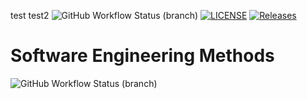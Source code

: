 test
test2
![GitHub Workflow Status (branch)](https://img.shields.io/github/actions/workflow/status/nutellayan/Unit1/main.yml?branch=master)
[![LICENSE](https://img.shields.io/github/license/nutellayan/Unit1.svg?style=flat-square)](https://github.com/nutellayan/Unit1/blob/master/LICENSE)
[![Releases](https://img.shields.io/github/release/nutellayan/Unit1/all.svg?style=flat-square)](https://github.com/nutellayan/Unit1/releases)
# Software Engineering Methods
![GitHub Workflow Status (branch)](https://img.shields.io/github/actions/workflow/status/nutellayan/Unit1/main.yml?branch=develop)
